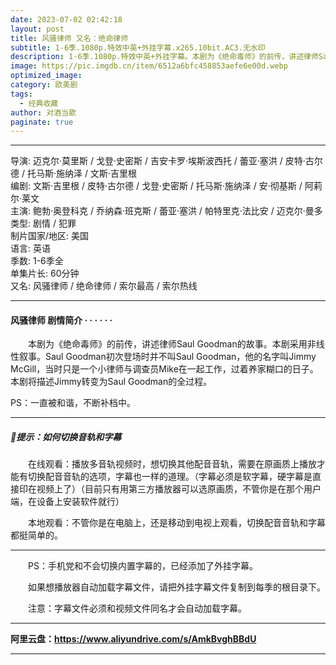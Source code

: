 ```yaml
---
date: 2023-07-02 02:42:18
layout: post
title: 风骚律师 又名：绝命律师
subtitle: 1-6季.1080p.特效中英+外挂字幕.x265.10bit.AC3.无水印
description: 1-6季.1080p.特效中英+外挂字幕。本剧为《绝命毒师》的前传，讲述律师Saul Goodman的故事。本剧采用非线性叙事。Saul Goodman初次登场时并不叫Saul Goodman，他的名字叫Jimmy McGill，当时只是一个小律师与调查员Mike在一起工作...
image: https://pic.imgdb.cn/item/6512a6bfc458853aefe6e00d.webp
optimized_image: 
category: 欧美剧
tags:
  - 经典收藏
author: 对酒当歌
paginate: true
---
```


---

导演: 迈克尔·莫里斯 / 戈登·史密斯 / 吉安卡罗·埃斯波西托 / 蕾亚·塞洪 / 皮特·古尔德 / 托马斯·施纳泽 / 文斯·吉里根  
编剧: 文斯·吉里根 / 皮特·古尔德 / 戈登·史密斯 / 托马斯·施纳泽 / 安·彻基斯 / 阿莉尔·莱文  
主演: 鲍勃·奥登科克 / 乔纳森·班克斯 / 蕾亚·塞洪 / 帕特里克·法比安 / 迈克尔·曼多  
类型: 剧情 / 犯罪  
制片国家/地区: 美国  
语言: 英语  
季数: 1-6季全  
单集片长: 60分钟  
又名: 风骚律师 / 绝命律师 / 索尔最高 / 索尔热线  

---

#### 风骚律师 剧情简介 · · · · · ·

　　本剧为《绝命毒师》的前传，讲述律师Saul Goodman的故事。本剧采用非线性叙事。Saul Goodman初次登场时并不叫Saul Goodman，他的名字叫Jimmy McGill，当时只是一个小律师与调查员Mike在一起工作，过着养家糊口的日子。本剧将描述Jimmy转变为Saul Goodman的全过程。

PS：一直被和谐，不断补档中。

---

##### 🔔提示：如何切换音轨和字幕

　　在线观看：播放多音轨视频时，想切换其他配音音轨，需要在原画质上播放才能有切换配音音轨的选项，字幕也一样的道理。（字幕必须是软字幕，硬字幕是直接印在视频上了）（目前只有用第三方播放器可以选原画质，不管你是在那个用户端，在设备上安装软件就行）

　　本地观看：不管你是在电脑上，还是移动到电视上观看，切换配音音轨和字幕都挺简单的。

---

　　PS：手机党和不会切换内置字幕的，已经添加了外挂字幕。

　　如果想播放器自动加载字幕文件，请把外挂字幕文件复制到每季的根目录下。

　　注意：字幕文件必须和视频文件同名才会自动加载字幕。  

---

**阿里云盘：<https://www.aliyundrive.com/s/AmkBvghBBdU>**

---
